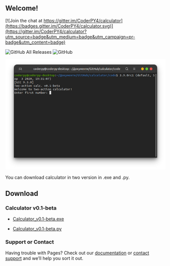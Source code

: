 ## Welcome!

[![Join the chat at https://gitter.im/CoderPY4/calculator](https://badges.gitter.im/CoderPY4/calculator.svg)](https://gitter.im/CoderPY4/calculator?utm_source=badge&utm_medium=badge&utm_campaign=pr-badge&utm_content=badge)

![GitHub All Releases](https://img.shields.io/github/downloads/CoderPY4/calculator/total?logo=Nuke) ![GitHub](https://img.shields.io/github/license/CoderPY4/calculator)

![Calculator.py screenshot](/images/screenshot.png)

You can download calculator in two version in .exe and .py.

## Download

### Calculator v0.1-beta

- [Calculator_v0.1-beta.exe](https://github.com/CoderPY4/calculator/releases/download/v0.1-beta/Calculator_v0.1-beta.exe)

- [Calculator_v0.1-beta.py](https://github.com/CoderPY4/calculator/releases/download/v0.1-beta/calculator.py)

### Support or Contact

Having trouble with Pages? Check out our [documentation](https://docs.github.com/categories/github-pages-basics/) or [contact support](https://github.com/contact) and we’ll help you sort it out.

